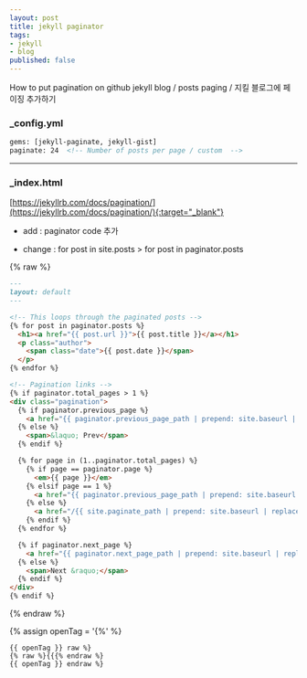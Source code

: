 ```yaml
---
layout: post
title: jekyll paginator
tags:
- jekyll
- blog
published: false
---
```



How to put pagination on github jekyll blog / posts paging / 지킬 블로그에 페이징 추가하기


### _config.yml

```html
gems: [jekyll-paginate, jekyll-gist]
paginate: 24  <!-- Number of posts per page / custom  -->
```

---

### _index.html

[https://jekyllrb.com/docs/pagination/](https://jekyllrb.com/docs/pagination/){:target="_blank"}

- add : <!-- Pagination links --> paginator code 추가

- change : for post in site.posts > for post in paginator.posts 

{% raw %}

```markdown
---
layout: default
---

<!-- This loops through the paginated posts -->
{% for post in paginator.posts %}
  <h1><a href="{{ post.url }}">{{ post.title }}</a></h1>
  <p class="author">
    <span class="date">{{ post.date }}</span>
  </p>
{% endfor %}

<!-- Pagination links -->
{% if paginator.total_pages > 1 %}
<div class="pagination">
  {% if paginator.previous_page %}
    <a href="{{ paginator.previous_page_path | prepend: site.baseurl | replace: '//', '/' }}">&laquo; Prev</a>
  {% else %}
    <span>&laquo; Prev</span>
  {% endif %}

  {% for page in (1..paginator.total_pages) %}
    {% if page == paginator.page %}
      <em>{{ page }}</em>
    {% elsif page == 1 %}
      <a href="{{ paginator.previous_page_path | prepend: site.baseurl | replace: '//', '/' }}">{{ page }}</a>
    {% else %}
      <a href="/{{ site.paginate_path | prepend: site.baseurl | replace: '//', '/' | replace: ':num', page }}">{{ page }}</a>
    {% endif %}
  {% endfor %}

  {% if paginator.next_page %}
    <a href="{{ paginator.next_page_path | prepend: site.baseurl | replace: '//', '/' }}">Next &raquo;</a>
  {% else %}
    <span>Next &raquo;</span>
  {% endif %}
</div>
{% endif %}
```
{% endraw %}


{% assign openTag = '{%' %}

    {{ openTag }} raw %}
    {% raw %}{{{% endraw %}
    {{ openTag }} endraw %}

